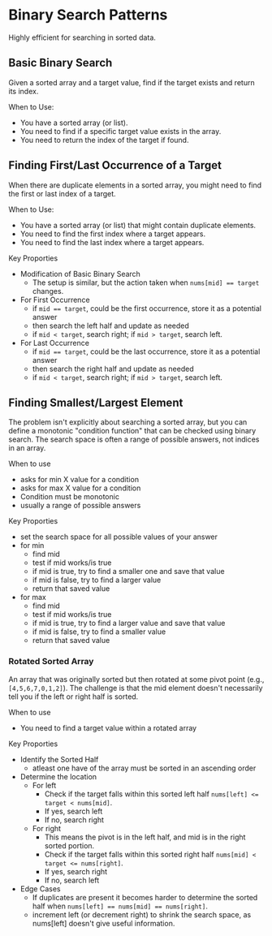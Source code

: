 # Binary Search Patterns
Highly efficient for searching in sorted data.

## Basic Binary Search
Given a sorted array and a target value, find if the target exists and return its index.

When to Use:
- You have a sorted array (or list).
- You need to find if a specific target value exists in the array.
- You need to return the index of the target if found.

## Finding First/Last Occurrence of a Target
When there are duplicate elements in a sorted array, you might need to find the first or last index of a target.

When to Use:
- You have a sorted array (or list) that might contain duplicate elements.
- You need to find the first index where a target appears.
- You need to find the last index where a target appears.

Key Proporties
- Modification of Basic Binary Search
    - The setup is similar, but the action taken when `nums[mid] == target` changes.
- For First Occurrence
    - if `mid == target`, could be the first occurrence, store it as a potential answer
    - then search the left half and update as needed
    - if `mid < target`, search right; if `mid > target`, search left.
- For Last Occurrence
    - if `mid == target`, could be the last occurrence, store it as a potential answer
    - then search the right half and update as needed
    - if `mid < target`, search right; if `mid > target`, search left.

## Finding Smallest/Largest Element
The problem isn't explicitly about searching a sorted array, but you can define a monotonic "condition function" that can be checked using binary search. The search space is often a range of possible answers, not indices in an array.

When to use
- asks for min X value for a condition
- asks for max X value for a condition
- Condition must be monotonic
- usually a range of possible answers

Key Proporties
- set the search space for all possible values of your answer
- for min
    - find mid
    - test if mid works/is true
    - if mid is true, try to find a smaller one and save that value
    - if mid is false, try to find a larger value
    - return that saved value
- for max
    - find mid
    - test if mid works/is true
    - if mid is true, try to find a larger value and save that value
    - if mid is false, try to find a smaller value
    - return that saved value

### Rotated Sorted Array
An array that was originally sorted but then rotated at some pivot point (e.g., `[4,5,6,7,0,1,2]`). The challenge is that the mid element doesn't necessarily tell you if the left or right half is sorted.

When to use
- You need to find a target value within a rotated array

Key Proporties
- Identify the Sorted Half
    - atleast one have of the array must be sorted in an ascending order
- Determine the location
    - For left
        - Check if the target falls within this sorted left half `nums[left] <= target < nums[mid]`.
        - If yes, search left
        - If no, search right 
    - For right
        - This means the pivot is in the left half, and mid is in the right sorted portion.
        - Check if the target falls within this sorted right half `nums[mid] < target <= nums[right]`.
        - If yes, search right
        - If no, search left
- Edge Cases
    - If duplicates are present it becomes harder to determine the sorted half when `nums[left] == nums[mid] == nums[right]`. 
    - increment left (or decrement right) to shrink the search space, as nums[left] doesn't give useful information.